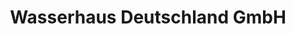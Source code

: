 ---
title: "Wasserhaus Deutschland GmbH"
url: /potsdam/wasserhaus-deutschland-gmbh/
shop: Allgemein
---